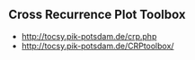 Cross Recurrence Plot Toolbox
---


* http://tocsy.pik-potsdam.de/crp.php
* http://tocsy.pik-potsdam.de/CRPtoolbox/
